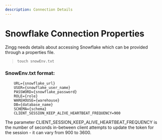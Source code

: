 ```yaml
---
description: Connection Details
---
```


# Snowflake Connection Properties

Zingg needs details about accessing Snowflake which can be provided through a properties file.

> `touch snowEnv.txt `

### SnowEnv.txt format:

``` 
    URL={snowflake_url}   
    USER={snowflake_user_name} 
    PASSWORD={snowflake_password}  
    ROLE={role} 
    WAREHOUSE={warehouse}  
    DB={database_name}  
    SCHEMA={schema}
    CLIENT_SESSION_KEEP_ALIVE_HEARTBEAT_FREQUENCY=900
```

The parameter CLIENT_SESSION_KEEP_ALIVE_HEARTBEAT_FREQUENCY is the number of seconds in-between client attempts to update the token for the session - it can vary from 900 to 3600.

